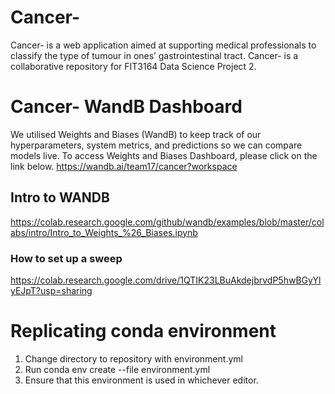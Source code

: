 # Cancer-
Cancer- is a web application aimed at supporting medical professionals to classify the type of tumour in ones’ gastrointestinal tract. Cancer- is a collaborative repository for FIT3164 Data Science Project 2.

# Cancer- WandB Dashboard
We utilised Weights and Biases (WandB) to keep track of our hyperparameters, system metrics, and predictions so we can compare models live. To access Weights and Biases Dashboard, please click on the link below.
https://wandb.ai/team17/cancer?workspace

## Intro to WANDB
https://colab.research.google.com/github/wandb/examples/blob/master/colabs/intro/Intro_to_Weights_%26_Biases.ipynb

### How to set up a sweep
https://colab.research.google.com/drive/1QTIK23LBuAkdejbrvdP5hwBGyYlyEJpT?usp=sharing

# Replicating conda environment
1. Change directory to repository with environment.yml
2. Run conda env create --file environment.yml
3. Ensure that this environment is used in whichever editor. 
